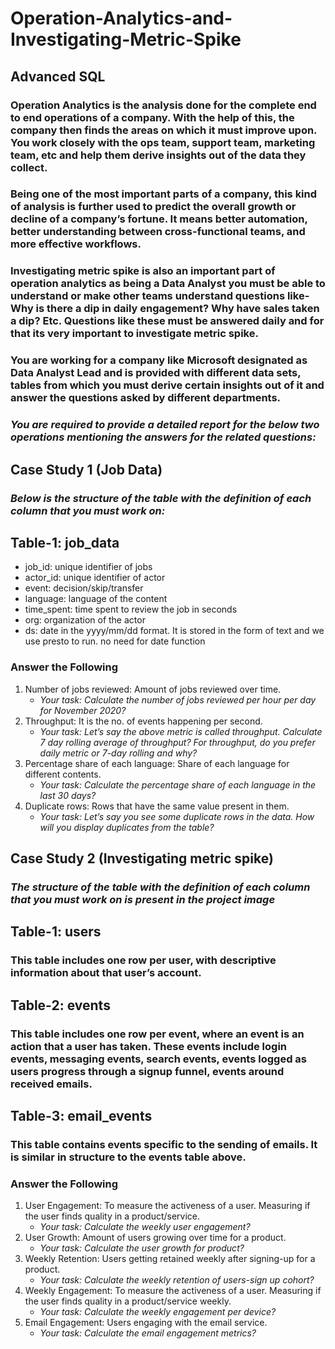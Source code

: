 # Operation-Analytics-and-Investigating-Metric-Spike
## Advanced SQL

### Operation Analytics is the analysis done for the complete end to end operations of a company. With the help of this, the company then finds the areas on which it must improve upon. You work closely with the ops team, support team, marketing team, etc and help them derive insights out of the data they collect.

### Being one of the most important parts of a company, this kind of analysis is further used to predict the overall growth or decline of a company’s fortune. It means better automation, better understanding between cross-functional teams, and more effective workflows.

### Investigating metric spike is also an important part of operation analytics as being a Data Analyst you must be able to understand or make other teams understand questions like- Why is there a dip in daily engagement? Why have sales taken a dip? Etc. Questions like these must be answered daily and for that its very important to investigate metric spike.

### You are working for a company like Microsoft designated as Data Analyst Lead and is provided with different data sets, tables from which you must derive certain insights out of it and answer the questions asked by different departments.

### *You are required to provide a detailed report for the below two operations mentioning the answers for the related questions:*

## **Case Study 1 (Job Data)**
### ***Below is the structure of the table with the definition of each column that you must work on:***

## Table-1: job_data
- job_id: unique identifier of jobs
- actor_id: unique identifier of actor
- event: decision/skip/transfer
- language: language of the content
- time_spent: time spent to review the job in seconds
- org: organization of the actor
- ds: date in the yyyy/mm/dd format. It is stored in the form of text and we use presto to run. no need for date function

### Answer the Following
1. Number of jobs reviewed: Amount of jobs reviewed over time.
    - *Your task: Calculate the number of jobs reviewed per hour per day for November 2020?*
2. Throughput: It is the no. of events happening per second.
    - *Your task: Let’s say the above metric is called throughput. Calculate 7 day rolling average of throughput? For throughput, do you prefer daily metric or 7-day rolling and why?*
3. Percentage share of each language: Share of each language for different contents.
    - *Your task: Calculate the percentage share of each language in the last 30 days?*
4. Duplicate rows: Rows that have the same value present in them.
    - *Your task: Let’s say you see some duplicate rows in the data. How will you display duplicates from the table?*
   
## **Case Study 2 (Investigating metric spike)**
### ***The structure of the table with the definition of each column that you must work on is present in the project image***

## Table-1: users
### This table includes one row per user, with descriptive information about that user’s account.
## Table-2: events
### This table includes one row per event, where an event is an action that a user has taken. These events include login events, messaging events, search events, events logged as users progress through a signup funnel, events around received emails.
## Table-3: email_events
### This table contains events specific to the sending of emails. It is similar in structure to the events table above.

### Answer the Following
1. User Engagement: To measure the activeness of a user. Measuring if the user finds quality in a product/service.
    - *Your task: Calculate the weekly user engagement?*
2. User Growth: Amount of users growing over time for a product.
    - *Your task: Calculate the user growth for product?*
3. Weekly Retention: Users getting retained weekly after signing-up for a product.
    - *Your task: Calculate the weekly retention of users-sign up cohort?*
4. Weekly Engagement: To measure the activeness of a user. Measuring if the user finds quality in a product/service weekly.
    - *Your task: Calculate the weekly engagement per device?*
5. Email Engagement: Users engaging with the email service.
    - *Your task: Calculate the email engagement metrics?*


